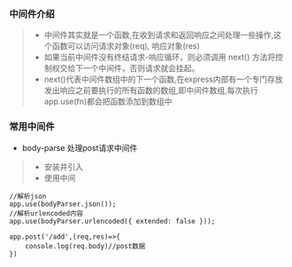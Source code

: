 ### 中间件介绍
> * 中间件其实就是一个函数,在收到请求和返回响应之间处理一些操作,这个函数可以访问请求对象(req), 响应对象(res)
> * 如果当前中间件没有终结请求-响应循环，则必须调用 next() 方法将控制权交给下一个中间件，否则请求就会挂起。
> * next()代表中间件数组中的下一个函数,在express内部有一个专门存放发出响应之前要执行的所有函数的数组,即中间件数组,每次执行app.use(fn)都会把函数添加到数组中

###  常用中间件
* body-parse  处理post请求中间件

> * 安装并引入  
> * 使用中间

```
//解析json
app.use(bodyParser.json());
//解析urlencoded内容
app.use(bodyParser.urlencoded({ extended: false }));

app.post('/add',(req,res)=>{
    console.log(req.body)//post数据
})
```
